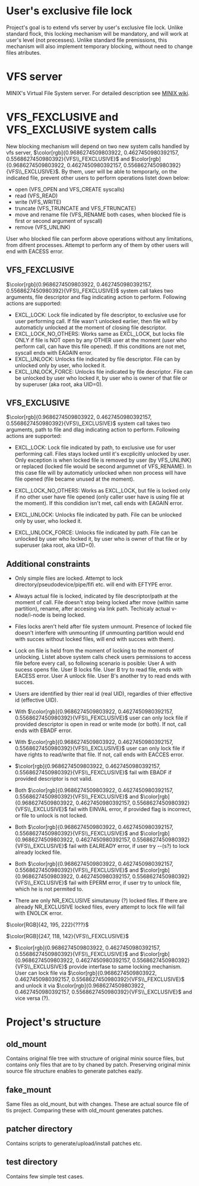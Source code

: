 # User's exclusive file lock
Project's goal is to extend vfs server by user's exclusive file lock. Unlike standard flock, this locking mechanism will be mandatory, and will work at user's level (not precesses). Unlike standard file premissions, this mechanism will also implement temporary blocking, without need to change files atributes.


# VFS server
MINIX's Virtual File System server. For detailed description see [MINIX wiki](https://wiki.minix3.org/doku.php?id=developersguide:vfsinternals).

# VFS_FEXCLUSIVE and VFS_EXCLUSIVE system calls

New blocking mechanism will depend on two new system calls handled by vfs server, $\color[rgb]{0.9686274509803922, 0.4627450980392157, 0.5568627450980392}{VFS\\_FEXCLUSIVE}$ and $\color[rgb]{0.9686274509803922, 0.4627450980392157, 0.5568627450980392}{VFS\\_EXCLUSIVE}$.
By them, user will be able to temporarly, on the indicated file, prevent other users to perform operations listet down below:
+ open (VFS_OPEN and VFS_CREATE syscalls)
+ read (VFS_READ)
+ write (VFS_WRITE)
+ truncate (VFS_TRUNCATE and VFS_FTRUNCATE)
+ move and rename file (VFS_RENAME both cases, when blocked file is first or second argument of syscall)
+ remove (VFS_UNLINK)

User who blocked file can perform above operations without any limitations, from difrent processes. Attempt to perform any of them by other users will end with EACESS error.

## VFS_FEXCLUSIVE

 $\color[rgb]{0.9686274509803922, 0.4627450980392157, 0.5568627450980392}{VFS\\_FEXCLUSIVE}$ system call takes two arguments, file descriptor and flag indicating action to perform. Following actions are supported:
+ EXCL_LOCK: Lock file indicated by file descriptor, to exclusive use for user performing call. If file wasn't unlocked earlier, then file will by automaticly unlocked at the moment of closing file descriptor.
+ EXCL_LOCK_NO_OTHERS: Works same as EXCL_LOCK, but locks file ONLY if file is NOT open by any OTHER user at the moment (user who perform call, can have this file opened). If this conditions are not met, syscall ends with EAGAIN error.
+ EXCL_UNLOCK: Unlocks file indicated by file descriptor. File can by unlocked only by user, who locked it.
+ EXCL_UNLOCK_FORCE: Unlocks file indicated by file descriptor. File can be unlocked by user who locked it, by user who is owner of that file or by superuser (aka root, aka UID=0).

## VFS_EXCLUSIVE

$\color[rgb]{0.9686274509803922, 0.4627450980392157, 0.5568627450980392}{VFS\\_EXCLUSIVE}$ system call takes two arguments, path to file and dlag indicating action to perform. Following actions are supported:

+ EXCL_LOCK: Lock file indicated by path, to exclusive use for user performing call. Files stays locked until it's excplicitly unlocked by user. Only exception is when locked file is removed by user (by VFS_UNLINK) or replaced (locked file would be second argumnet of VFS_RENAME). In this case file will by automaticly unlocked when non process will have file opened (file became unused at the moment).

+ EXCL_LOCK_NO_OTHERS: Works as EXCL_LOCK, but file is locked only if no other user have file opened (only caller user have is using file at the moment). If this condidion isn't met, call ends with EAGAIN error.

+ EXCL_UNLOCK: Unlocks file indicated by path. File can be unlocked only by user, who locked it.

+ EXCL_UNLOCK_FORCE: Unlocks file indicated by path. File can be unlocked by user who locked it, by user who is owner of that file or by superuser (aka root, aka UID=0).

## Additional constraints

+ Only simple files are locked. Attempt to lock directory/pseudodevice/pipe/fifi etc. will end with EFTYPE error.

+ Always actual file is locked, indicated by file descriptor/path at the moment of call. File doesn't stop being locked after move (within same partition), rename, after accesing via link path. Techicaly actual v-node/i-node is being locked.

+ Files locks aren't held after file system unmount. Presence of locked file doesn't interfere with unmounting (if unmounting partition would end with succes without locked files, will end with succes with them).

+ Lock on file is held from the moment of locking to the moment of unlocking. Listet above system calls check users permissions to access file before every call, so following scenario is posible: User A with sucess opens file. User B locks file. User B try to read file, ends with EACESS error. User A unlock file. User B's another try to read ends with succes.

+ Users are identified by thier real id (real UID), regardles of thier effective id (effective UID).

+ With $\color[rgb]{0.9686274509803922, 0.4627450980392157, 0.5568627450980392}{VFS\\_FEXCLUSIVE}$  user can only lock file if provided descriptor is open in read or write mode (or both). If not, call ends with EBADF error. 

+ With $\color[rgb]{0.9686274509803922, 0.4627450980392157, 0.5568627450980392}{VFS\\_EXCLUSIVE}$ user can only lock file if have rights to read/write that file. If not, call ends with EACCES error.

+ $\color[rgb]{0.9686274509803922, 0.4627450980392157, 0.5568627450980392}{VFS\\_FEXCLUSIVE}$  fail with EBADF if provided descriptor is not valid.

+ Both $\color[rgb]{0.9686274509803922, 0.4627450980392157, 0.5568627450980392}{VFS\\_FEXCLUSIVE}$  and $\color[rgb]{0.9686274509803922, 0.4627450980392157, 0.5568627450980392}{VFS\\_EXCLUSIVE}$ fail with EINVAL error, if provided flag is incorrect, or file to unlock is not locked.

+ Both $\color[rgb]{0.9686274509803922, 0.4627450980392157, 0.5568627450980392}{VFS\\_FEXCLUSIVE}$ and $\color[rgb]{0.9686274509803922, 0.4627450980392157, 0.5568627450980392}{VFS\\_EXCLUSIVE}$ fail with EALREADY error, if user try --(s?) to lock already locked file.

+ Both $\color[rgb]{0.9686274509803922, 0.4627450980392157, 0.5568627450980392}{VFS\\_FEXCLUSIVE}$  and $\color[rgb]{0.9686274509803922, 0.4627450980392157, 0.5568627450980392}{VFS\\_EXCLUSIVE}$ fail with EPERM error, if user try to unlock file, which he is not permited to.

+ There are only NR_EXCLUSIVE simutanusy (?) locked files. If there are already NR_EXCLUSIVE locked files, every attempt to lock file will fail with ENOLCK error.

$\color[RGB]{42, 195, 222}{???}$

$\color[RGB]{247, 118, 142}{VFS\\_FEXCLUSIVE}$

+ $\color[rgb]{0.9686274509803922, 0.4627450980392157, 0.5568627450980392}{VFS\\_FEXCLUSIVE}$  and $\color[rgb]{0.9686274509803922, 0.4627450980392157, 0.5568627450980392}{VFS\\_EXCLUSIVE}$ provide interfase to same locking mechanism. User can lock file via $\color[rgb]{0.9686274509803922, 0.4627450980392157, 0.5568627450980392}{VFS\\_FEXCLUSIVE}$  and unlock it via $\color[rgb]{0.9686274509803922, 0.4627450980392157, 0.5568627450980392}{VFS\\_EXCLUSIVE}$ and vice versa (?).

# Project's structure

## old_mount

Contains original file tree with structure of original minix source files, but contains only files that are to by chaned by patch. Preserving original minix source file structure enables to generate patches eazly.

## fake_mount 
Same files as old_mount, but with changes. These are actual source file of tis project. Comparing these with old_mount generates patches.

## patcher directory

Contains scripts to generate/upload/install patches etc.

## test directory 

Contains few simple test cases.
